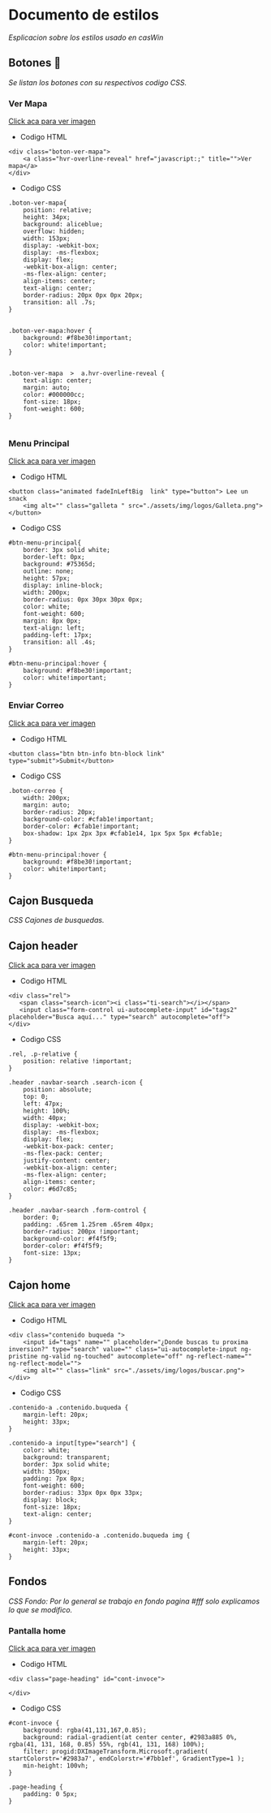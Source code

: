 # Documento de estilos

_Esplicacion sobre los estilos usado en casWin_

## Botones 🚀

_Se listan los botones con su respectivos codigo CSS._



### Ver Mapa 

[Click aca para ver imagen](https://alejandro879.github.io/CasasWin/assets/img/tutocss/vermapa.PNG)

* Codigo HTML 

```
<div class="boton-ver-mapa">
	<a class="hvr-overline-reveal" href="javascript:;" title="">Ver mapa</a>
</div>

```

* Codigo CSS

```
.boton-ver-mapa{
    position: relative;
    height: 34px;
    background: aliceblue;
    overflow: hidden;
    width: 153px;
    display: -webkit-box;
    display: -ms-flexbox;
    display: flex;
    -webkit-box-align: center;
    -ms-flex-align: center;
    align-items: center;
    text-align: center;
    border-radius: 20px 0px 0px 20px;
    transition: all .7s;
}


```

```
.boton-ver-mapa:hover {
    background: #f8be30!important;
    color: white!important;
}


```

```
.boton-ver-mapa  >  a.hvr-overline-reveal {
    text-align: center;
    margin: auto;
    color: #000000cc;
    font-size: 18px;
    font-weight: 600;
}


```

### Menu Principal

[Click aca para ver imagen](https://alejandro879.github.io/CasasWin/assets/img/tutocss/menu.PNG)
 
* Codigo HTML 

```
<button class="animated fadeInLeftBig  link" type="button"> Lee un snack 
	<img alt="" class="galleta " src="./assets/img/logos/Galleta.png">
</button>

```

* Codigo CSS

```
#btn-menu-principal{
    border: 3px solid white;
    border-left: 0px;
    background: #75365d;
    outline: none;
    height: 57px;
    display: inline-block;
    width: 200px;
    border-radius: 0px 30px 30px 0px;
    color: white;
    font-weight: 600;
    margin: 8px 0px;
    text-align: left;
    padding-left: 17px;
    transition: all .4s;
}

```

```
#btn-menu-principal:hover {
    background: #f8be30!important;
    color: white!important;
}

```

### Enviar Correo

[Click aca para ver imagen](https://alejandro879.github.io/CasasWin/assets/img/tutocss/enviarcorreo.PNG)

* Codigo HTML 

```
<button class="btn btn-info btn-block link" type="submit">Submit</button>

```

* Codigo CSS

```
.boton-correo {
    width: 200px;
    margin: auto;
    border-radius: 20px;
    background-color: #cfab1e!important;
    border-color: #cfab1e!important;
    box-shadow: 1px 2px 3px #cfab1e14, 1px 5px 5px #cfab1e;
}

```

```
#btn-menu-principal:hover {
    background: #f8be30!important;
    color: white!important;
}

```

## Cajon Busqueda

_CSS Cajones de busquedas._

## Cajon header

[Click aca para ver imagen](https://alejandro879.github.io/CasasWin/assets/img/tutocss/cajonBusqueda.PNG)

* Codigo HTML 

```
<div class="rel">
   <span class="search-icon"><i class="ti-search"></i></span>
   <input class="form-control ui-autocomplete-input" id="tags2" placeholder="Busca aquí..." type="search" autocomplete="off">
</div>

```

* Codigo CSS

```
.rel, .p-relative {
    position: relative !important;
}

```

```
.header .navbar-search .search-icon {
    position: absolute;
    top: 0;
    left: 47px;
    height: 100%;
    width: 40px;
    display: -webkit-box;
    display: -ms-flexbox;
    display: flex;
    -webkit-box-pack: center;
    -ms-flex-pack: center;
    justify-content: center;
    -webkit-box-align: center;
    -ms-flex-align: center;
    align-items: center;
    color: #6d7c85;
}

```


```
.header .navbar-search .form-control {
    border: 0;
    padding: .65rem 1.25rem .65rem 40px;
    border-radius: 200px !important;
    background-color: #f4f5f9;
    border-color: #f4f5f9;
    font-size: 13px;
}

```

## Cajon home

[Click aca para ver imagen](https://alejandro879.github.io/CasasWin/assets/img/tutocss/cajonBusqueda.PNG)

* Codigo HTML 

```
<div class="contenido buqueda ">
    <input id="tags" name="" placeholder="¿Donde buscas tu proxima inversion?" type="search" value="" class="ui-autocomplete-input ng-pristine ng-valid ng-touched" autocomplete="off" ng-reflect-name="" ng-reflect-model="">
    <img alt="" class="link" src="./assets/img/logos/buscar.png">
</div>
```

* Codigo CSS

```
.contenido-a .contenido.buqueda {
    margin-left: 20px;
    height: 33px;
}

```

```
.contenido-a input[type="search"] {
    color: white;
    background: transparent;
    border: 3px solid white;
    width: 350px;
    padding: 7px 8px;
    font-weight: 600;
    border-radius: 33px 0px 0px 33px;
    display: block;
    font-size: 18px;
    text-align: center;
}

```


```
#cont-invoce .contenido-a .contenido.buqueda img {
    margin-left: 20px;
    height: 33px;
}

```

## Fondos

_CSS Fondo: Por lo general se trabajo en fondo pagina #fff solo explicamos lo que se modifico._

### Pantalla home



[Click aca para ver imagen](https://alejandro879.github.io/CasasWin/assets/img/tutocss/fondo.PNG)


* Codigo HTML 

```
<div class="page-heading" id="cont-invoce">
  
</div>
```

* Codigo CSS

```
#cont-invoce {
    background: rgba(41,131,167,0.85);
    background: radial-gradient(at center center, #2983a885 0%, rgba(41, 131, 168, 0.85) 55%, rgb(41, 131, 168) 100%);
    filter: progid:DXImageTransform.Microsoft.gradient( startColorstr='#2983a7', endColorstr='#7bb1ef', GradientType=1 );
    min-height: 100vh;
}
```

```
.page-heading {
    padding: 0 5px;
}

```

